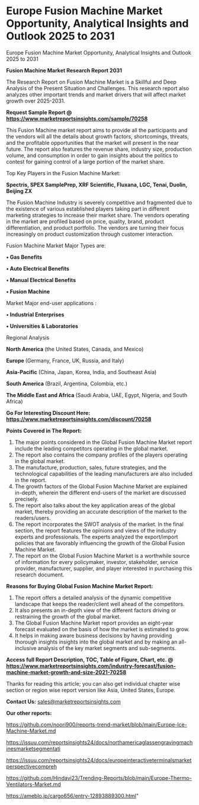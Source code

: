 # Europe Fusion Machine Market Opportunity, Analytical Insights and Outlook 2025 to 2031
Europe Fusion Machine Market Opportunity, Analytical Insights and Outlook 2025 to 2031

<strong>Fusion Machine Market Research Report 2031</strong>

The Research Report on Fusion Machine Market is a Skillful and Deep Analysis of the Present Situation and Challenges. This research report also analyzes other important trends and market drivers that will affect market growth over 2025-2031.

<strong>Request Sample Report @ <a href=https://www.marketreportsinsights.com/sample/70258>https://www.marketreportsinsights.com/sample/70258</a></strong>

This Fusion Machine market report aims to provide all the participants and the vendors will all the details about growth factors, shortcomings, threats, and the profitable opportunities that the market will present in the near future. The report also features the revenue share, industry size, production volume, and consumption in order to gain insights about the politics to contest for gaining control of a large portion of the market share.

Top Key Players in the Fusion Machine Market:

<strong>Spectris, SPEX SamplePrep, XRF Scientific, Fluxana, LGC, Tenai, Duolin, Beijing ZX</strong>

The Fusion Machine Industry is severely competitive and fragmented due to the existence of various established players taking part in different marketing strategies to increase their market share. The vendors operating in the market are profiled based on price, quality, brand, product differentiation, and product portfolio. The vendors are turning their focus increasingly on product customization through customer interaction.

Fusion Machine Market Major Types are:

<strong>• Gas Benefits

• Auto Electrical Benefits

• Manual Electrical Benefits

• Fusion Machine</strong>

Market Major end-user applications :

<strong>• Industrial Enterprises

• Universities & Laboratories</strong>

Regional Analysis

</u><strong><b>North America</b></strong> (the United States, Canada, and Mexico)

<strong><b>Europe </b></strong>(Germany, France, UK, Russia, and Italy)

<strong><b>Asia-Pacific</b></strong> (China, Japan, Korea, India, and Southeast Asia)

<strong><b>South America</b></strong> (Brazil, Argentina, Colombia, etc.)

<strong><b>The Middle East and Africa</b></strong> (Saudi Arabia, UAE, Egypt, Nigeria, and South Africa)

<strong>Go For Interesting Discount Here: <a href=https://www.marketreportsinsights.com/discount/70258>https://www.marketreportsinsights.com/discount/70258</a></strong>

<strong>Points Covered in The Report:</strong>
<ol>
  <li>The major points considered in the Global Fusion Machine Market report include the leading competitors operating in the global market.</li>
  <li>The report also contains the company profiles of the players operating in the global market.</li>
  <li>The manufacture, production, sales, future strategies, and the technological capabilities of the leading manufacturers are also included in the report.</li>
  <li>The growth factors of the Global Fusion Machine Market are explained in-depth, wherein the different end-users of the market are discussed precisely.</li>
  <li>The report also talks about the key application areas of the global market, thereby providing an accurate description of the market to the readers/users.</li>
  <li>The report incorporates the SWOT analysis of the market. In the final section, the report features the opinions and views of the industry experts and professionals. The experts analyzed the export/import policies that are favorably influencing the growth of the Global Fusion Machine Market.</li>
  <li>The report on the Global Fusion Machine Market is a worthwhile source of information for every policymaker, investor, stakeholder, service provider, manufacturer, supplier, and player interested in purchasing this research document.</li>
</ol>
<strong>Reasons for Buying Global Fusion Machine Market Report:</strong>

<ol>
  <li>The report offers a detailed analysis of the dynamic competitive landscape that keeps the reader/client well ahead of the competitors.</li>
  <li>It also presents an in-depth view of the different factors driving or restraining the growth of the global market.</li>
  <li>The Global Fusion Machine Market report provides an eight-year forecast evaluated on the basis of how the market is estimated to grow.</li>
  <li>It helps in making aware business decisions by having providing thorough insights insights into the global market and by making an all-inclusive analysis of the key market segments and sub-segments.</li>
</ol>
<strong>Access full Report Description, TOC, Table of Figure, Chart, etc. @ <a href=https://www.marketreportsinsights.com/industry-forecast/fusion-machine-market-growth-and-size-2021-70258>https://www.marketreportsinsights.com/industry-forecast/fusion-machine-market-growth-and-size-2021-70258</a></strong>


Thanks for reading this article; you can also get individual chapter wise section or region wise report version like Asia, United States, Europe.

<strong>Contact Us:</strong>
sales@marketreportsinsights.com

<strong>Our other reports:</strong>

<a href=https://github.com/noori900/reports-trend-market/blob/main/Europe-Ice-Machine-Market.md>https://github.com/noori900/reports-trend-market/blob/main/Europe-Ice-Machine-Market.md</a>

<a href=https://issuu.com/reportsinsights24/docs/northamericaglassengravingmachinesmarketsegmentati>https://issuu.com/reportsinsights24/docs/northamericaglassengravingmachinesmarketsegmentati</a>

<a href=https://issuu.com/reportsinsights24/docs/europeinteractiveterminalsmarketperspectivecompreh>https://issuu.com/reportsinsights24/docs/europeinteractiveterminalsmarketperspectivecompreh</a>

<a href=https://github.com/Hindavi23/Trending-Reports/blob/main/Europe-Thermo-Ventilators-Market.md>https://github.com/Hindavi23/Trending-Reports/blob/main/Europe-Thermo-Ventilators-Market.md</a>

<a href=https://ameblo.jp/cargo656/entry-12893889300.html>https://ameblo.jp/cargo656/entry-12893889300.html</a>"

